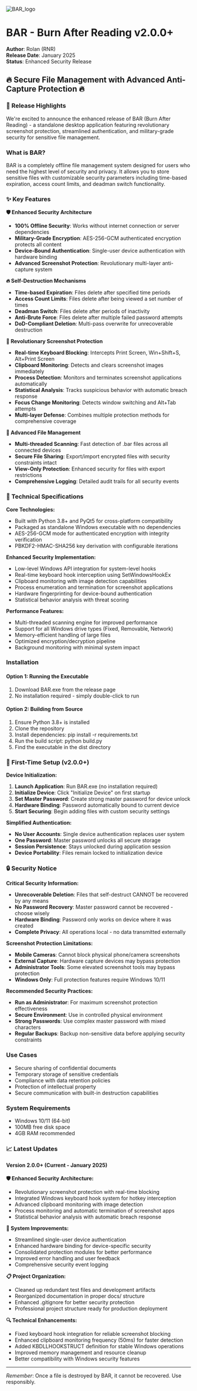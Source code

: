 ![BAR_logo](https://github.com/user-attachments/assets/2424e744-755d-4de2-9ce1-4362f7729521)
# BAR - Burn After Reading v2.0.0+

**Author**: Rolan (RNR)  
**Release Date**: January 2025  
**Status**: Enhanced Security Release

## 🔥 Secure File Management with Advanced Anti-Capture Protection 🔥

### 🚀 Release Highlights

We're excited to announce the enhanced release of BAR (Burn After Reading) - a standalone desktop application featuring revolutionary screenshot protection, streamlined authentication, and military-grade security for sensitive file management.

### What is BAR?

BAR is a completely offline file management system designed for users who need the highest level of security and privacy. It allows you to store sensitive files with customizable security parameters including time-based expiration, access count limits, and deadman switch functionality.

### ✨ Key Features

**🛡️ Enhanced Security Architecture**
- **100% Offline Security**: Works without internet connection or server dependencies
- **Military-Grade Encryption**: AES-256-GCM authenticated encryption protects all content
- **Device-Bound Authentication**: Single-user device authentication with hardware binding
- **Advanced Screenshot Protection**: Revolutionary multi-layer anti-capture system

**🔥 Self-Destruction Mechanisms**
- **Time-based Expiration**: Files delete after specified time periods
- **Access Count Limits**: Files delete after being viewed a set number of times
- **Deadman Switch**: Files delete after periods of inactivity
- **Anti-Brute Force**: Files delete after multiple failed password attempts
- **DoD-Compliant Deletion**: Multi-pass overwrite for unrecoverable destruction

**📸 Revolutionary Screenshot Protection**
- **Real-time Keyboard Blocking**: Intercepts Print Screen, Win+Shift+S, Alt+Print Screen
- **Clipboard Monitoring**: Detects and clears screenshot images immediately
- **Process Detection**: Monitors and terminates screenshot applications automatically
- **Statistical Analysis**: Tracks suspicious behavior with automatic breach response
- **Focus Change Monitoring**: Detects window switching and Alt+Tab attempts
- **Multi-layer Defense**: Combines multiple protection methods for comprehensive coverage

**📁 Advanced File Management**
- **Multi-threaded Scanning**: Fast detection of .bar files across all connected devices
- **Secure File Sharing**: Export/import encrypted files with security constraints intact
- **View-Only Protection**: Enhanced security for files with export restrictions
- **Comprehensive Logging**: Detailed audit trails for all security events

### 🔧 Technical Specifications

**Core Technologies:**
- Built with Python 3.8+ and PyQt5 for cross-platform compatibility
- Packaged as standalone Windows executable with no dependencies
- AES-256-GCM mode for authenticated encryption with integrity verification
- PBKDF2-HMAC-SHA256 key derivation with configurable iterations

**Enhanced Security Implementation:**
- Low-level Windows API integration for system-level hooks
- Real-time keyboard hook interception using SetWindowsHookEx
- Clipboard monitoring with image detection capabilities
- Process enumeration and termination for screenshot applications
- Hardware fingerprinting for device-bound authentication
- Statistical behavior analysis with threat scoring

**Performance Features:**
- Multi-threaded scanning engine for improved performance
- Support for all Windows drive types (Fixed, Removable, Network)
- Memory-efficient handling of large files
- Optimized encryption/decryption pipeline
- Background monitoring with minimal system impact

### Installation

#### Option 1: Running the Executable
1. Download BAR.exe from the release page
2. No installation required - simply double-click to run

#### Option 2: Building from Source
1. Ensure Python 3.8+ is installed
2. Clone the repository
3. Install dependencies: pip install -r requirements.txt
4. Run the build script: python build.py
5. Find the executable in the dist directory

### 🚀 First-Time Setup (v2.0.0+)

**Device Initialization:**
1. **Launch Application**: Run BAR.exe (no installation required)
2. **Initialize Device**: Click "Initialize Device" on first startup
3. **Set Master Password**: Create strong master password for device unlock
4. **Hardware Binding**: Password automatically bound to current device
5. **Start Securing**: Begin adding files with custom security settings

**Simplified Authentication:**
- **No User Accounts**: Single device authentication replaces user system
- **One Password**: Master password unlocks all secure storage
- **Session Persistence**: Stays unlocked during application session
- **Device Portability**: Files remain locked to initialization device

### 🔒 Security Notice

**Critical Security Information:**
- **Unrecoverable Deletion**: Files that self-destruct CANNOT be recovered by any means
- **No Password Recovery**: Master password cannot be recovered - choose wisely
- **Hardware Binding**: Password only works on device where it was created
- **Complete Privacy**: All operations local - no data transmitted externally

**Screenshot Protection Limitations:**
- **Mobile Cameras**: Cannot block physical phone/camera screenshots
- **External Capture**: Hardware capture devices may bypass protection
- **Administrator Tools**: Some elevated screenshot tools may bypass protection
- **Windows Only**: Full protection features require Windows 10/11

**Recommended Security Practices:**
- **Run as Administrator**: For maximum screenshot protection effectiveness
- **Secure Environment**: Use in controlled physical environment
- **Strong Passwords**: Use complex master password with mixed characters
- **Regular Backups**: Backup non-sensitive data before applying security constraints

### Use Cases

- Secure sharing of confidential documents
- Temporary storage of sensitive credentials
- Compliance with data retention policies
- Protection of intellectual property
- Secure communication with built-in destruction capabilities

### System Requirements

- Windows 10/11 (64-bit)
- 100MB free disk space
- 4GB RAM recommended

### 📈 Latest Updates

#### Version 2.0.0+ (Current - January 2025)

**🛡️ Enhanced Security Architecture:**
- Revolutionary screenshot protection with real-time blocking
- Integrated Windows keyboard hook system for hotkey interception
- Advanced clipboard monitoring with image detection
- Process monitoring and automatic termination of screenshot apps
- Statistical behavior analysis with automatic breach response

**🔧 System Improvements:**
- Streamlined single-user device authentication
- Enhanced hardware binding for device-specific security
- Consolidated protection modules for better performance
- Improved error handling and user feedback
- Comprehensive security event logging

**📋 Project Organization:**
- Cleaned up redundant test files and development artifacts
- Reorganized documentation in proper docs/ structure
- Enhanced .gitignore for better security protection
- Professional project structure ready for production deployment

**🔍 Technical Enhancements:**
- Fixed keyboard hook integration for reliable screenshot blocking
- Enhanced clipboard monitoring frequency (50ms) for faster detection
- Added KBDLLHOOKSTRUCT definition for stable Windows operations
- Improved memory management and resource cleanup
- Better compatibility with Windows security features

---

*Remember*: Once a file is destroyed by BAR, it cannot be recovered. Use responsibly.